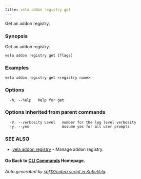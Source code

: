 ```yaml
---
title: vela addon registry get
---
```


Get an addon registry.

### Synopsis

Get an addon registry.

```
vela addon registry get [flags]
```

### Examples

```
vela addon registry get <registry name>
```

### Options

```
  -h, --help   help for get
```

### Options inherited from parent commands

```
  -V, --verbosity Level   number for the log level verbosity
  -y, --yes               Assume yes for all user prompts
```

### SEE ALSO

* [vela addon registry](vela_addon_registry.md)	 - Manage addon registry.

#### Go Back to [CLI Commands](vela.md) Homepage.


###### Auto generated by [spf13/cobra script in KubeVela](https://github.com/kubevela/kubevela/tree/master/hack/docgen).
